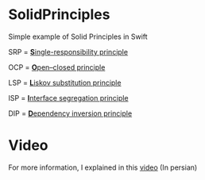 # SolidPrinciples
Simple example of Solid Principles in Swift

SRP = [**S**ingle-responsibility principle](https://en.wikipedia.org/wiki/Single-responsibility_principle "Single-responsibility principle")

OCP = [**O**pen–closed principle](https://en.wikipedia.org/wiki/Open%E2%80%93closed_principle)

LSP = [**L**iskov substitution principle](https://en.wikipedia.org/wiki/Liskov_substitution_principle)

ISP = [**I**nterface segregation principle](https://en.wikipedia.org/wiki/Interface_segregation_principle "Interface segregation principle")

DIP = [**D**ependency inversion principle](https://en.wikipedia.org/wiki/Dependency_inversion_principle)

# Video
For more information, I explained in this [video](https://youtu.be/fVetUtS3TPU) (In persian)
